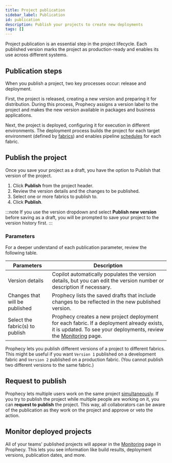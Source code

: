 ```yaml
---
title: Project publication
sidebar_label: Publication
id: publication
description: Publish your projects to create new deployments
tags: []
---
```


Project publication is an essential step in the project lifecycle. Each published version marks the project as production-ready and enables its use across different systems.

## Publication steps

When you publish a project, two key processes occur: release and deployment.

First, the project is released, creating a new version and preparing it for distribution. During this process, Prophecy assigns a version label to the project and makes the new version available in packages and business applications.

Next, the project is deployed, configuring it for execution in different environments. The deployment process builds the project for each target environment (defined by [fabrics](docs/getting-started/concepts/fabrics.md)) and enables pipeline [schedules](docs/analysts/scheduling.md) for each fabric.

## Publish the project

Once you save your project as a draft, you have the option to Publish that version of the project.

1. Click **Publish** from the project header.
1. Review the version details and the changes to be published.
1. Select one or more fabrics to publish to.
1. Click **Publish**.

:::note
If you use the version dropdown and select **Publish new version** before saving as a draft, you will be prompted to save your project to the version history first.
:::

### Parameters

For a deeper understand of each publication parameter, review the following table.

| Parameters                      | Description                                                                                                                                                                                      |
| ------------------------------- | ------------------------------------------------------------------------------------------------------------------------------------------------------------------------------------------------ |
| Version details                 | Copilot automatically populates the version details, but you can edit the version number or description if necessary.                                                                            |
| Changes that will be published  | Prophecy lists the saved drafts that include changes to be reflected in the new published version.                                                                                               |
| Select the fabric(s) to publish | Prophecy creates a new project deployment for each fabric. If a deployment already exists, it is updated. To see your deployments, review the [Monitoring](docs/analysts/observability.md) page. |

Prophecy lets you publish different versions of a project to different fabrics. This might be useful if you want `Version 1` published on a development fabric and `Version 2` published on a production fabric. (You cannot publish two different versions to the same fabric.)

## Request to publish

Prophecy lets multiple users work on the same project [simultaneously](docs/analysts/development/collaboration/collaboration.md). If you try to publish the project while multiple people are working on it, you can **request to publish** the project. This way, all collaborators can be aware of the publication as they work on the project and approve or veto the action.

## Monitor deployed projects

All of your teams' published projects will appear in the [Monitoring](docs/analysts/observability.md) page in Prophecy. This lets you see information like build results, deployment versions, publication dates, and more.
